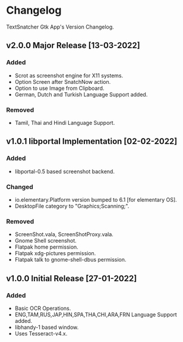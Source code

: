 # Changelog
TextSnatcher Gtk App's Version Changelog.

## v2.0.0 Major Release [13-03-2022]
### Added
- Scrot as screenshot engine for X11 systems.
- Option Screen after SnatchNow action.
- Option to use Image from Clipboard.
- German, Dutch and Turkish Language Support added.

### Removed
- Tamil, Thai and Hindi Language Support.

## v1.0.1 libportal Implementation [02-02-2022]
### Added
- libportal-0.5 based screenshot backend.

### Changed
- io.elementary.Platform version bumped to 6.1 [for elementary OS].
- DesktopFile category to "Graphics;Scanning;".

### Removed
- ScreenShot.vala, ScreenShotProxy.vala.
- Gnome Shell screenshot.
- Flatpak home permission.
- Flatpak xdg-pictures permission.
- Flatpak talk to gnome-shell-dbus permission.

## v1.0.0 Initial Release [27-01-2022]
### Added
- Basic OCR Operations.
- ENG,TAM,RUS,JAP,HIN,SPA,THA,CHI,ARA,FRN Language Support added.
- libhandy-1 based window.
- Uses Tesseract-v4.x.
